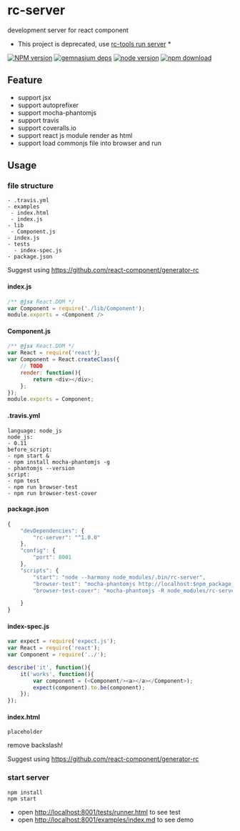 # rc-server

development server for react component

* This project is deprecated, use [rc-tools run server](https://github.com/react-component/rc-tools) *

[![NPM version][npm-image]][npm-url]
[![gemnasium deps][gemnasium-image]][gemnasium-url]
[![node version][node-image]][node-url]
[![npm download][download-image]][download-url]

[npm-image]: http://img.shields.io/npm/v/rc-server.svg?style=flat-square
[npm-url]: http://npmjs.org/package/rc-server
[travis-image]: https://img.shields.io/travis/react-component/rc-server.svg?style=flat-square
[travis-url]: https://travis-ci.org/react-component/rc-server
[coveralls-image]: https://img.shields.io/coveralls/react-component/rc-server.svg?style=flat-square
[coveralls-url]: https://coveralls.io/r/react-component/rc-server?branch=master
[gemnasium-image]: http://img.shields.io/gemnasium/react-component/rc-server.svg?style=flat-square
[gemnasium-url]: https://gemnasium.com/react-component/rc-server
[node-image]: https://img.shields.io/badge/node.js-%3E=_0.11-green.svg?style=flat-square
[node-url]: http://nodejs.org/download/
[download-image]: https://img.shields.io/npm/dm/rc-server.svg?style=flat-square
[download-url]: https://npmjs.org/package/rc-server

## Feature

* support jsx
* support autoprefixer
* support mocha-phantomjs
* support travis
* support coveralls.io
* support react js module render as html
* support load commonjs file into browser and run


## Usage

### file structure

```
- .travis.yml
- examples
 - index.html
 - index.js
- lib
 - Component.js
- index.js
- tests
  - index-spec.js
- package.json
```

Suggest using https://github.com/react-component/generator-rc

#### index.js

```js
/** @jsx React.DOM */
var Component = require('./lib/Component');
module.exports = <Component />
```

#### Component.js

```js
/** @jsx React.DOM */
var React = require('react');
var Component = React.createClass({
    // TODO
    render: function(){
        return <div></div>;
    };
});
module.exports = Component;
```

#### .travis.yml

```
language: node_js
node_js:
- 0.11
before_script:
- npm start &
- npm install mocha-phantomjs -g
- phantomjs --version
script:
- npm test
- npm run browser-test
- npm run browser-test-cover
```

#### package.json

```js
{
    "devDependencies": {
        "rc-server": "^1.0.0"
    },
    "config": {
        "port": 8001
    },
    "scripts": {
        "start": "node --harmony node_modules/.bin/rc-server",
        "browser-test": "mocha-phantomjs http://localhost:$npm_package_config_port/tests/runner.html",
        "browser-test-cover": "mocha-phantomjs -R node_modules/rc-server/node_modules/node-jscover/lib/reporters/mocha/console http://localhost:$npm_package_config_port/tests/runner.html?coverage"

    }
}
```

#### index-spec.js

```js
var expect = require('expect.js');
var React = require('react');
var Component = require('../');

describe('it', function(){
    it('works', function(){
        var component = (<Component/><a></a></Component>);
        expect(component).to.be(component);
    });
});
```

#### index.html

```
placeholder
```

remove backslash!

Suggest using https://github.com/react-component/generator-rc

### start server

```
npm install
npm start
```

* open [http://localhost:8001/tests/runner.html](http://localhost:8001/tests/runner.html) to see test
* open [http://localhost:8001/examples/index.md](http://localhost:8001/examples/index.html) to see demo